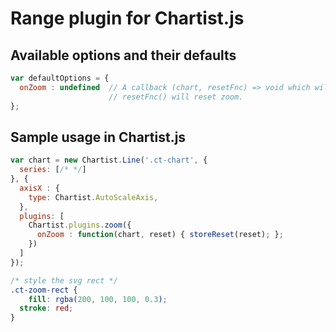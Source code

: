 # Range plugin for Chartist.js

## Available options and their defaults

```javascript
var defaultOptions = {
  onZoom : undefined  // A callback (chart, resetFnc) => void which will be called on zoom. 
                      // resetFnc() will reset zoom.
};
```

## Sample usage in Chartist.js

    
```javascript
var chart = new Chartist.Line('.ct-chart', {
  series: [/* */]
}, {
  axisX : {
    type: Chartist.AutoScaleAxis,
  },
  plugins: [
    Chartist.plugins.zoom({
      onZoom : function(chart, reset) { storeReset(reset); };
    })
  ]
});
```

```css
/* style the svg rect */
.ct-zoom-rect {
	fill: rgba(200, 100, 100, 0.3);
  stroke: red;
}
```
